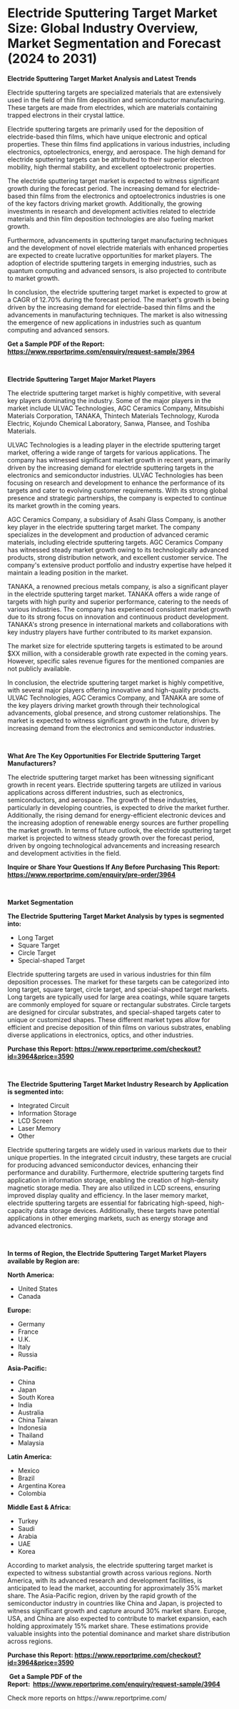 <p><h1>Electride Sputtering Target Market Size: Global Industry Overview, Market Segmentation and Forecast (2024 to 2031)</h1></p><p><strong>Electride Sputtering Target Market Analysis and Latest Trends</strong></p>
<p><p>Electride sputtering targets are specialized materials that are extensively used in the field of thin film deposition and semiconductor manufacturing. These targets are made from electrides, which are materials containing trapped electrons in their crystal lattice.</p><p>Electride sputtering targets are primarily used for the deposition of electride-based thin films, which have unique electronic and optical properties. These thin films find applications in various industries, including electronics, optoelectronics, energy, and aerospace. The high demand for electride sputtering targets can be attributed to their superior electron mobility, high thermal stability, and excellent optoelectronic properties.</p><p>The electride sputtering target market is expected to witness significant growth during the forecast period. The increasing demand for electride-based thin films from the electronics and optoelectronics industries is one of the key factors driving market growth. Additionally, the growing investments in research and development activities related to electride materials and thin film deposition technologies are also fueling market growth.</p><p>Furthermore, advancements in sputtering target manufacturing techniques and the development of novel electride materials with enhanced properties are expected to create lucrative opportunities for market players. The adoption of electride sputtering targets in emerging industries, such as quantum computing and advanced sensors, is also projected to contribute to market growth.</p><p>In conclusion, the electride sputtering target market is expected to grow at a CAGR of 12.70% during the forecast period. The market's growth is being driven by the increasing demand for electride-based thin films and the advancements in manufacturing techniques. The market is also witnessing the emergence of new applications in industries such as quantum computing and advanced sensors.</p></p>
<p><strong>Get a Sample PDF of the Report:&nbsp; <a href="https://www.reportprime.com/enquiry/request-sample/3964">https://www.reportprime.com/enquiry/request-sample/3964</a></strong></p>
<p>&nbsp;</p>
<p><strong>Electride Sputtering Target Major Market Players</strong></p>
<p><p>The electride sputtering target market is highly competitive, with several key players dominating the industry. Some of the major players in the market include ULVAC Technologies, AGC Ceramics Company, Mitsubishi Materials Corporation, TANAKA, Thintech Materials Technology, Kuroda Electric, Kojundo Chemical Laboratory, Sanwa, Plansee, and Toshiba Materials.</p><p>ULVAC Technologies is a leading player in the electride sputtering target market, offering a wide range of targets for various applications. The company has witnessed significant market growth in recent years, primarily driven by the increasing demand for electride sputtering targets in the electronics and semiconductor industries. ULVAC Technologies has been focusing on research and development to enhance the performance of its targets and cater to evolving customer requirements. With its strong global presence and strategic partnerships, the company is expected to continue its market growth in the coming years.</p><p>AGC Ceramics Company, a subsidiary of Asahi Glass Company, is another key player in the electride sputtering target market. The company specializes in the development and production of advanced ceramic materials, including electride sputtering targets. AGC Ceramics Company has witnessed steady market growth owing to its technologically advanced products, strong distribution network, and excellent customer service. The company's extensive product portfolio and industry expertise have helped it maintain a leading position in the market.</p><p>TANAKA, a renowned precious metals company, is also a significant player in the electride sputtering target market. TANAKA offers a wide range of targets with high purity and superior performance, catering to the needs of various industries. The company has experienced consistent market growth due to its strong focus on innovation and continuous product development. TANAKA's strong presence in international markets and collaborations with key industry players have further contributed to its market expansion.</p><p>The market size for electride sputtering targets is estimated to be around $XX million, with a considerable growth rate expected in the coming years. However, specific sales revenue figures for the mentioned companies are not publicly available.</p><p>In conclusion, the electride sputtering target market is highly competitive, with several major players offering innovative and high-quality products. ULVAC Technologies, AGC Ceramics Company, and TANAKA are some of the key players driving market growth through their technological advancements, global presence, and strong customer relationships. The market is expected to witness significant growth in the future, driven by increasing demand from the electronics and semiconductor industries.</p></p>
<p>&nbsp;</p>
<p><strong>What Are The Key Opportunities For Electride Sputtering Target Manufacturers?</strong></p>
<p><p>The electride sputtering target market has been witnessing significant growth in recent years. Electride sputtering targets are utilized in various applications across different industries, such as electronics, semiconductors, and aerospace. The growth of these industries, particularly in developing countries, is expected to drive the market further. Additionally, the rising demand for energy-efficient electronic devices and the increasing adoption of renewable energy sources are further propelling the market growth. In terms of future outlook, the electride sputtering target market is projected to witness steady growth over the forecast period, driven by ongoing technological advancements and increasing research and development activities in the field.</p></p>
<p><strong>Inquire or Share Your Questions If Any Before Purchasing This Report: <a href="https://www.reportprime.com/enquiry/pre-order/3964">https://www.reportprime.com/enquiry/pre-order/3964</a></strong></p>
<p>&nbsp;</p>
<p><strong>Market Segmentation</strong></p>
<p><strong>The Electride Sputtering Target Market Analysis by types is segmented into:</strong></p>
<p><ul><li>Long Target</li><li>Square Target</li><li>Circle Target</li><li>Special-shaped Target</li></ul></p>
<p><p>Electride sputtering targets are used in various industries for thin film deposition processes. The market for these targets can be categorized into long target, square target, circle target, and special-shaped target markets. Long targets are typically used for large area coatings, while square targets are commonly employed for square or rectangular substrates. Circle targets are designed for circular substrates, and special-shaped targets cater to unique or customized shapes. These different market types allow for efficient and precise deposition of thin films on various substrates, enabling diverse applications in electronics, optics, and other industries.</p></p>
<p><strong>Purchase this Report:&nbsp;<a href="https://www.reportprime.com/checkout?id=3964&price=3590">https://www.reportprime.com/checkout?id=3964&price=3590</a></strong></p>
<p>&nbsp;</p>
<p><strong>The Electride Sputtering Target Market Industry Research by Application is segmented into:</strong></p>
<p><ul><li>Integrated Circuit</li><li>Information Storage</li><li>LCD Screen</li><li>Laser Memory</li><li>Other</li></ul></p>
<p><p>Electride sputtering targets are widely used in various markets due to their unique properties. In the integrated circuit industry, these targets are crucial for producing advanced semiconductor devices, enhancing their performance and durability. Furthermore, electride sputtering targets find application in information storage, enabling the creation of high-density magnetic storage media. They are also utilized in LCD screens, ensuring improved display quality and efficiency. In the laser memory market, electride sputtering targets are essential for fabricating high-speed, high-capacity data storage devices. Additionally, these targets have potential applications in other emerging markets, such as energy storage and advanced electronics.</p></p>
<p>&nbsp;</p>
<p><strong>In terms of Region, the Electride Sputtering Target Market Players available by Region are:</strong></p>
<p>
    <p> <strong> North America: </strong>
        <ul>
            <li>United States</li>
            <li>Canada</li>
        </ul>
        </p> 
    <p> <strong> Europe: </strong>
        <ul>
            <li>Germany</li>
            <li>France</li>
            <li>U.K.</li>
            <li>Italy</li>
            <li>Russia</li>
        </ul>
        </p> 
    <p> <strong> Asia-Pacific: </strong>
        <ul>
            <li>China</li>
            <li>Japan</li>
            <li>South Korea</li>
            <li>India</li>
            <li>Australia</li>
            <li>China Taiwan</li>
            <li>Indonesia</li>
            <li>Thailand</li>
            <li>Malaysia</li>
        </ul>
        </p> 
    <p> <strong> Latin America: </strong>
        <ul>
            <li>Mexico</li>
            <li>Brazil</li>
            <li>Argentina Korea</li>
            <li>Colombia</li>
        </ul>
        </p> 
    <p> <strong> Middle East & Africa: </strong>
        <ul>
            <li>Turkey</li>
            <li>Saudi</li>
            <li>Arabia</li>
            <li>UAE</li>
            <li>Korea</li>
        </ul>
    </p>
    </p>
<p><p>According to market analysis, the electride sputtering target market is expected to witness substantial growth across various regions. North America, with its advanced research and development facilities, is anticipated to lead the market, accounting for approximately 35% market share. The Asia-Pacific region, driven by the rapid growth of the semiconductor industry in countries like China and Japan, is projected to witness significant growth and capture around 30% market share. Europe, USA, and China are also expected to contribute to market expansion, each holding approximately 15% market share. These estimations provide valuable insights into the potential dominance and market share distribution across regions.</p></p>
<p><strong>Purchase this Report: <a href="https://www.reportprime.com/checkout?id=3964&price=3590">https://www.reportprime.com/checkout?id=3964&price=3590</a></strong></p>
<p>&nbsp;<strong>Get a Sample PDF of the Report:&nbsp;&nbsp;<a href="https://www.reportprime.com/enquiry/request-sample/3964">https://www.reportprime.com/enquiry/request-sample/3964</a></strong></p>
<p><strong></strong></p>
<p>Check more reports on https://www.reportprime.com/</p>